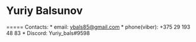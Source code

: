 # Yuriy Balsunov
=====
 Contacts:
    * email: ybals85@gmail.com
    * phone(viber): +375 29 193 48 83
    * Discord: Yuriy_bals#9598
